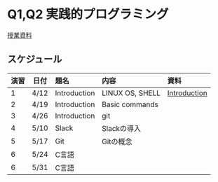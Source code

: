 # Q1,Q2 実践的プログラミング

[授業資料](https://sccp2018.github.io "授業資料")

## スケジュール

|演習 |日付   |題名                  |内容                             |資料     |
|:---|:-----:|:--------------------|:-------------------------------|:---------|
|1   |4/12   | Introduction        | LINUX OS, SHELL | [Introduction](https://hackmd.io/s/SyY-NCesg#) |
|2   |4/19  | Introduction         |  Basic commands | |
|3   |4/26  | Introduction         |      git     |  |
|4   |5/10  | Slack            | Slackの導入         |          |
|5   |5/17  | Git  | Gitの概念            |          |
|6   |5/24  | C言語           |                         |  |
|6   |5/31  | C言語           |                         |  |

